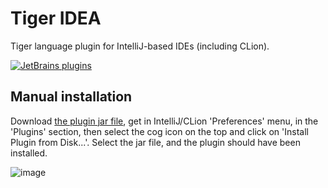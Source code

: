 # Tiger IDEA

Tiger language plugin for IntelliJ-based IDEs (including CLion).

[![JetBrains plugins](https://img.shields.io/jetbrains/plugin/v/18707-tiger-idea.svg)](https://plugins.jetbrains.com/plugin/18707-tiger-idea)

## Manual installation

Download [the plugin jar file](https://github.com/Litarvan/tiger-idea/releases/download/v1.0.3/tiger-idea-1.0.3.jar),
get in IntelliJ/CLion 'Preferences' menu, in the 'Plugins' section, then select the cog icon on the top and click on
'Install Plugin from Disk...'. Select the jar file, and the plugin should have been installed.

![image](https://user-images.githubusercontent.com/8712146/156230873-04e90fb6-e29d-4075-bb7c-36c1507154d8.png)

